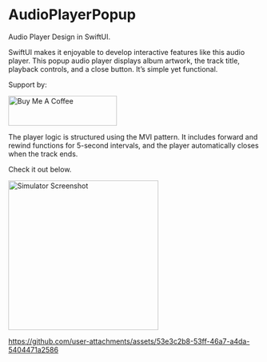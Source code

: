 # AudioPlayerPopup
Audio Player Design in SwiftUI.

SwiftUI makes it enjoyable to develop interactive features like this audio player. This popup audio player displays album artwork, the track title, playback controls, and a close button. It’s simple yet functional.

Support by:

<a href="https://www.buymeacoffee.com/eliofernandez" target="_blank"><img src="https://cdn.buymeacoffee.com/buttons/v2/default-green.png" alt="Buy Me A Coffee" style="height: 60px !important;width: 217px !important;" ></a>

The player logic is structured using the MVI pattern. It includes forward and rewind functions for 5-second intervals, and the player automatically closes when the track ends.

Check it out below.

<img src="https://github.com/user-attachments/assets/e500453c-1f19-4640-aa7b-bf8b48b771b8" alt="Simulator Screenshot" width="300">

https://github.com/user-attachments/assets/53e3c2b8-53ff-46a7-a4da-5404471a2586
